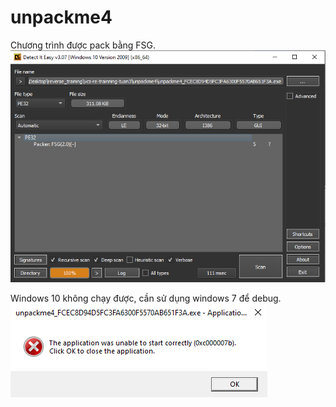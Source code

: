 # unpackme4

Chương trình được pack bằng FSG.
![info](image-1.png)

Windows 10 không chạy được, cần sử dụng windows 7 để debug.
![win7](image.png)

